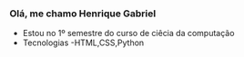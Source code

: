 ### Olá, me chamo Henrique Gabriel
- Estou no 1º semestre do curso de ciêcia da computação
- Tecnologias
-HTML,CSS,Python
 
